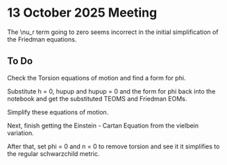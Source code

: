 # 13 October 2025 Meeting

The \nu_r term going to zero seems incorrect in the initial simplification of the Friedman equations.

## To Do

Check the Torsion equations of motion and find a form for phi.

Substitute h = 0, hupup and hupup = 0 and the form for phi back into the notebook and get the substituted TEOMS and Friedman EOMs.

Simplify these equations of motion.

Next, finish getting the Einstein - Cartan Equation from the vielbein variation.

After that, set phi = 0 and n = 0 to remove torsion and see it it simplifies to the regular schwarzchild metric.
